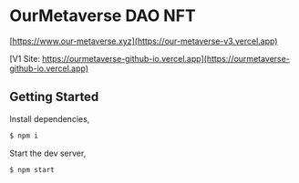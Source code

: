 # OurMetaverse DAO NFT

[https://www.our-metaverse.xyz](https://our-metaverse-v3.vercel.app)

[V1 Site: https://ourmetaverse-github-io.vercel.app](https://ourmetaverse-github-io.vercel.app)

## Getting Started

Install dependencies,

```bash
$ npm i
```

Start the dev server,

```bash
$ npm start
```
